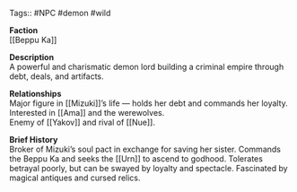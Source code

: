 Tags:: #NPC #demon #wild

**Faction**  
[[Beppu Ka]]

**Description**  
A powerful and charismatic demon lord building a criminal empire through debt, deals, and artifacts.

**Relationships**  
Major figure in [[Mizuki]]’s life — holds her debt and commands her loyalty.  
Interested in [[Ama]] and the werewolves.  
Enemy of [[Yakov]] and rival of [[Nue]].

**Brief History**  
Broker of Mizuki’s soul pact in exchange for saving her sister. Commands the Beppu Ka and seeks the [[Urn]] to ascend to godhood. Tolerates betrayal poorly, but can be swayed by loyalty and spectacle. Fascinated by magical antiques and cursed relics.